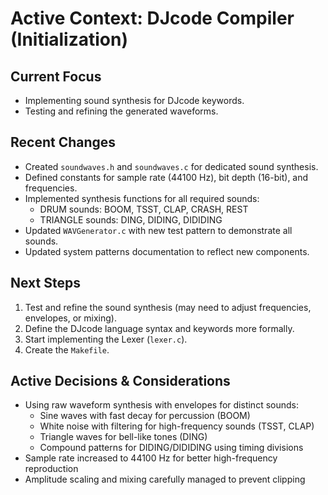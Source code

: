 # Active Context: DJcode Compiler (Initialization)

## Current Focus
-   Implementing sound synthesis for DJcode keywords.
-   Testing and refining the generated waveforms.

## Recent Changes
-   Created `soundwaves.h` and `soundwaves.c` for dedicated sound synthesis.
-   Defined constants for sample rate (44100 Hz), bit depth (16-bit), and frequencies.
-   Implemented synthesis functions for all required sounds:
    * DRUM sounds: BOOM, TSST, CLAP, CRASH, REST
    * TRIANGLE sounds: DING, DIDING, DIDIDING
-   Updated `WAVGenerator.c` with new test pattern to demonstrate all sounds.
-   Updated system patterns documentation to reflect new components.

## Next Steps
1.  Test and refine the sound synthesis (may need to adjust frequencies, envelopes, or mixing).
2.  Define the DJcode language syntax and keywords more formally.
3.  Start implementing the Lexer (`lexer.c`).
4.  Create the `Makefile`.

## Active Decisions & Considerations
-   Using raw waveform synthesis with envelopes for distinct sounds:
    * Sine waves with fast decay for percussion (BOOM)
    * White noise with filtering for high-frequency sounds (TSST, CLAP)
    * Triangle waves for bell-like tones (DING)
    * Compound patterns for DIDING/DIDIDING using timing divisions
-   Sample rate increased to 44100 Hz for better high-frequency reproduction
-   Amplitude scaling and mixing carefully managed to prevent clipping
